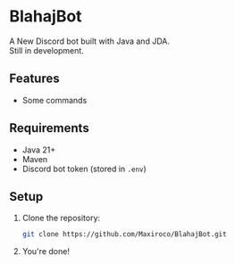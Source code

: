 # BlahajBot

A New Discord bot built with Java and JDA.  
Still in development.

## Features
- Some commands

## Requirements
- Java 21+
- Maven
- Discord bot token (stored in `.env`)

## Setup
1. Clone the repository:
   ```bash
   git clone https://github.com/Maxiroco/BlahajBot.git
   ```
2. You're done!